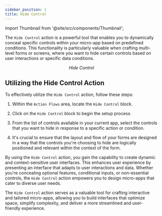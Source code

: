 ```yaml
---
sidebar_position: 1
title: Hide Control
---
```


import Thumbnail from '@site/src/components/Thumbnail';

The `Hide Control` action is a powerful tool that enables you to dynamically conceal specific controls within your micro-app based on predefined conditions. This functionality is particularly valuable when crafting multi-level forms or screens, where you want to hide certain controls based on user interactions or specific data conditions.

<figure>
<Thumbnail src="/img/reference/actionflow-blocks/hide-control/hidecontrol.png" alt="Hide Control" />
<figcaption align='center'><i>Hide Control</i></figcaption>
</figure>

## Utilizing the Hide Control Action

To effectively utilize the `Hide Control` action, follow these steps:

1. Within the `Action Flows` area, locate the `Hide Control` block.

2. Click on the `Hide Control` block to begin the setup process.

3. From the list of controls available in your current app, select the controls that you want to hide in response to a specific action or condition.

4. It's crucial to ensure that the layout and flow of your forms are designed in a way that the controls you're choosing to hide are logically positioned and relevant within the context of the form.

<figure>
<Thumbnail src="/img/reference/actionflow-blocks/hide-control/feild.png" alt="feild" />
</figure>

By using the `Hide Control` action, you gain the capability to create dynamic and context-sensitive user interfaces. This enhances user experience by presenting an interface that adapts to user interactions and data. Whether you're concealing optional features, conditional inputs, or non-essential controls, the `Hide Control` action empowers you to design micro-apps that cater to diverse user needs.

The `Hide Control` action serves as a valuable tool for crafting interactive and tailored micro-apps, allowing you to build interfaces that optimize space, simplify complexity, and deliver a more streamlined and user-friendly experience.
